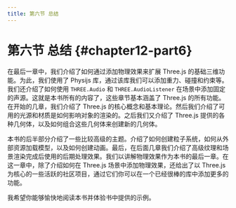 ```yaml
---
title: 第六节 总结
---
```

# 第六节 总结 {#chapter12-part6}

在最后一章中，我们介绍了如何通过添加物理效果来扩展 Three.js 的基础三维功能。为此，我们使用了 Physijs 库，通过该库我们可以添加重力、碰撞和约束等。我们还介绍了如何使用 `THREE.Audio` 和 `THREE.AudioListener` 在场景中添加固定的声源。这就是本书所有的内容了，这些章节基本涵盖了 Three.js 的所有功能。在开始的几章，我们介绍了 Three.js 的核心概念和基本理论。然后我们介绍了可用的光源和材质是如何影响对象的渲染的。之后我们又介绍了 Three.js 提供的各种几何体，以及如何组合这些几何体来创建新的几何体。

本书的后半部分介绍了一些比较高级的主题。介绍了如何创建粒子系统，如何从外部资源加载模型，以及如何创建动画。最后，在后面几章我们介绍了高级纹理和场景渲染完成后使用的后期处理效果。我们以讲解物理效果作为本书的最后一章。在这一章中，除了介绍如何在 Three.js 场景中添加物理效果，还给出了以 Three.js 为核心的一些活跃的社区项目，通过它们你可以在一个已经很棒的库中添加更多的功能。

我希望你能够愉快地阅读本书并体验书中提供的示例。

